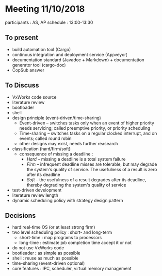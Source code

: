 # Meeting 11/10/2018

participants : AS, AP
schedule : 13:00-13:30

## To present
- build automation tool (Cargo)
- continous integration and deployment service (Appveyor)
- documentation standard (Javadoc + Markdown) + documentation generator tool (cargo-doc)
- CopSub answer

## To Discuss
- VxWorks code source
- literature review
- bootloader
- shell
- design principle (event-driven/time-sharing)
	- Event-driven – switches tasks only when an event of higher priority needs servicing; called preemptive priority, or priority scheduling
	- Time-sharing – switches tasks on a regular clocked interrupt, and on events; called round robin
	- other designs may exist, needs further reasearch
- classification (hard/firm/soft)
	- consequence of missing a deadline : 
	  - *Hard* –  missing a deadline is a total system failure
	  - *Firm* –  infrequent deadline misses are tolerable, but may  degrade the system's quality of service. The usefulness of a result is  zero after its deadline
	  - *Soft* –  the usefulness of a result degrades after its deadline, thereby degrading the system's quality of service
- test-driven development
- literature review length
- dynamic scheduling policy with strategy design pattern

## Decisions
- hard real-time OS (or at least strong firm)
- two level scheduling policy : short- and long-term
	- short-time : map programs to processors
	- long-time : estimate job completion time accept it or not
- do not use VxWorks code
- bootleader : as simple as possible
- shell : reuse as much as possible
- time-sharing (event-driven optional)
- core features : IPC, scheduler, virtual memory management